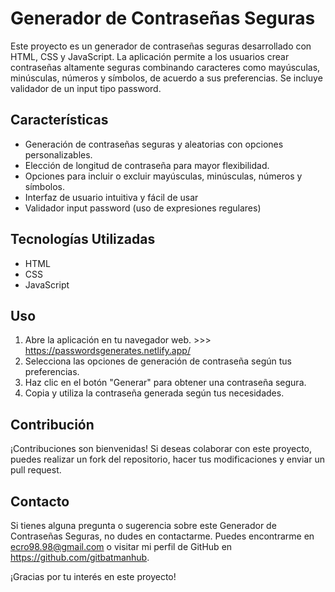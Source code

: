 # Generador de Contraseñas Seguras

Este proyecto es un generador de contraseñas seguras desarrollado con HTML, CSS y JavaScript. La aplicación permite a los usuarios crear contraseñas altamente seguras combinando caracteres como mayúsculas, minúsculas, números y símbolos, de acuerdo a sus preferencias.
Se incluye validador de un input tipo password.

## Características

- Generación de contraseñas seguras y aleatorias con opciones personalizables.
- Elección de longitud de contraseña para mayor flexibilidad.
- Opciones para incluir o excluir mayúsculas, minúsculas, números y símbolos.
- Interfaz de usuario intuitiva y fácil de usar
- Validador input password (uso de expresiones regulares)

## Tecnologías Utilizadas

- HTML
- CSS
- JavaScript

## Uso

1. Abre la aplicación en tu navegador web. >>> https://passwordsgenerates.netlify.app/
2. Selecciona las opciones de generación de contraseña según tus preferencias.
3. Haz clic en el botón "Generar" para obtener una contraseña segura.
4. Copia y utiliza la contraseña generada según tus necesidades.

## Contribución

¡Contribuciones son bienvenidas! Si deseas colaborar con este proyecto, puedes realizar un fork del repositorio, hacer tus modificaciones y enviar un pull request.


## Contacto

Si tienes alguna pregunta o sugerencia sobre este Generador de Contraseñas Seguras, no dudes en contactarme. Puedes encontrarme en ecro98.98@gmail.com o visitar mi perfil de GitHub en https://github.com/gitbatmanhub.

¡Gracias por tu interés en este proyecto!

